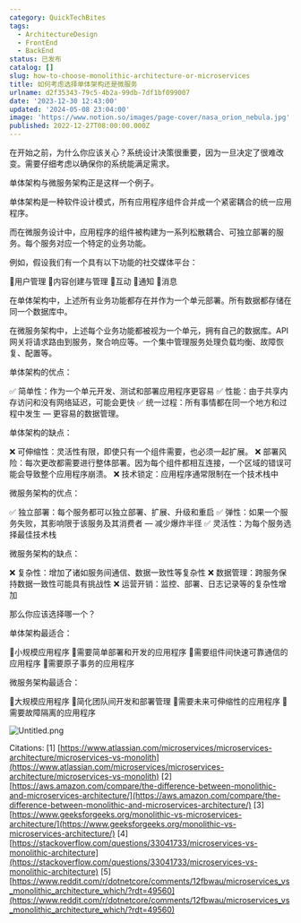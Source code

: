 ```yaml
---
category: QuickTechBites
tags:
  - ArchitectureDesign
  - FrontEnd
  - BackEnd
status: 已发布
catalog: []
slug: how-to-choose-monolithic-architecture-or-microservices
title: 如何考虑选择单体架构还是微服务
urlname: d2f35343-79c5-4b2a-99db-7df1bf099007
date: '2023-12-30 12:43:00'
updated: '2024-05-08 23:04:00'
image: 'https://www.notion.so/images/page-cover/nasa_orion_nebula.jpg'
published: 2022-12-27T08:00:00.000Z
---
```


在开始之前，为什么你应该关心？系统设计决策很重要，因为一旦决定了很难改变。需要仔细考虑以确保你的系统能满足需求。


单体架构与微服务架构正是这样一个例子。


单体架构是一种软件设计模式，所有应用程序组件合并成一个紧密耦合的统一应用程序。


而在微服务设计中，应用程序的组件被构建为一系列松散耦合、可独立部署的服务。每个服务对应一个特定的业务功能。


例如，假设我们有一个具有以下功能的社交媒体平台：


🔸用户管理
🔸内容创建与管理
🔸互动
🔸通知
🔸消息


在单体架构中，上述所有业务功能都存在并作为一个单元部署。所有数据都存储在同一个数据库中。


在微服务架构中，上述每个业务功能都被视为一个单元，拥有自己的数据库。API 网关将请求路由到服务，聚合响应等。一个集中管理服务处理负载均衡、故障恢复、配置等。


单体架构的优点：


✅ 简单性：作为一个单元开发、测试和部署应用程序更容易
✅ 性能：由于共享内存访问和没有网络延迟，可能会更快
✅ 统一过程：所有事情都在同一个地方和过程中发生 — 更容易的数据管理。


单体架构的缺点：


❌ 可伸缩性：灵活性有限，即使只有一个组件需要，也必须一起扩展。
❌ 部署风险：每次更改都需要进行整体部署。因为每个组件都相互连接，一个区域的错误可能会导致整个应用程序崩溃。
❌ 技术锁定：应用程序通常限制在一个技术栈中


微服务架构的优点：


✅ 独立部署：每个服务都可以独立部署、扩展、升级和重启
✅ 弹性：如果一个服务失败，其影响限于该服务及其消费者 — 减少爆炸半径
✅ 灵活性：为每个服务选择最佳技术栈


微服务架构的缺点：


❌ 复杂性：增加了诸如服务间通信、数据一致性等复杂性
❌ 数据管理：跨服务保持数据一致性可能具有挑战性
❌ 运营开销：监控、部署、日志记录等的复杂性增加


那么你应该选择哪一个？


单体架构最适合：


🔹小规模应用程序
🔹需要简单部署和开发的应用程序
🔹需要组件间快速可靠通信的应用程序
🔹需要原子事务的应用程序


微服务架构最适合：


🔸大规模应用程序
🔸简化团队间开发和部署管理
🔸需要未来可伸缩性的应用程序
🔸需要故障隔离的应用程序


![Untitled.png](https://prod-files-secure.s3.us-west-2.amazonaws.com/5d24fe63-e567-4804-86f9-9fdc62e13082/8d149051-cc00-4198-a3d7-e00805eb8f9e/Untitled.png?X-Amz-Algorithm=AWS4-HMAC-SHA256&X-Amz-Content-Sha256=UNSIGNED-PAYLOAD&X-Amz-Credential=ASIAZI2LB466RE4J4OD7%2F20250307%2Fus-west-2%2Fs3%2Faws4_request&X-Amz-Date=20250307T213322Z&X-Amz-Expires=3600&X-Amz-Security-Token=IQoJb3JpZ2luX2VjEAUaCXVzLXdlc3QtMiJGMEQCIEPsA3SfC56Sqgw8oaIzYRCKqdBwpoU71hqtlvRaupjgAiBxA6%2FiFzubxYysf9ZaqEWqO%2Fy%2BDjIF7VqIVX3w0wxr1Sr%2FAwhOEAAaDDYzNzQyMzE4MzgwNSIM1LroGclA2p58Sfr%2FKtwDqFzSKJIDBu1L%2F1Gd5NkPxB8W5%2B72t2QJW4nj90xdxEoVBut%2Bk11b%2Fc30s0Yb8ttslUMmC4%2FWlfxzXnTTTcCZlLvmtefmoH%2BBR1W4Sirt8OEyzq64eVFXxSi7xMrbGJCMgRbkTUHR1Y2eVPCm1ChGVJCOlAfE6P4WfRm8fYLwcN%2B1qoEdDba6S6HffDJMqJNTQoIIXs%2FwJl8XjAc%2FfZQSBKlTjbzdyVTrITySZLBBkazhnRUxIrfTLPGhTatZMhfQmipgj4TQyzlMv4S136TDiWBqoEAskSG2pKG7jVQ5MnKpQIoCO4iAUk15XKacILipgZj3QiuDVp3oA7Kz8z19w%2FWZBq8DJJA0a%2Fqt4Tbvtm0OlSfDalpvxfQ%2Fawlu4dsKjqXSO5Gqce8%2B8PskkFjAtPQ%2Bl3SxJmodb60Z7RnuEvWHoj658t%2FdNNOUwYr4HTCebIWvqZtUPt6brnwHWMft1yyoKbf4b6MF3QhLh7jjpwQ9o6QKdAFOabSgwPmRna8wB5JdtivVh6D58ypWsoxDo5NCvPbSvyQ91iOytA1RJxK901954Zhzd1t3bSzIThZQauo69lVeUiorHl5CXZZPsYIv%2FBiKUgryW0rvFyESJtE9at8APeRiweu%2BXzkwy72tvgY6pgHXPxYMMnW9PZKr0YnnnKoquATL6Ng%2F4%2F7rBo2GtZZBc1x4XH0UHsVTJcr7keHEcnHQE4ZoaEK%2BCN9SLIOxnJIQw%2FtZfvLEPTUycFm4wHRMaXtXhIhkRFCDN%2Fx%2FXDxlrJm5zyQWpYOqU3DzK7sADLlbeVwpZaaowODy%2BJrPhJjLcF73qeA9FSKKavtyk5KArD8Ne6mJL5w5OnVAoYopw2CyaSm2pOQB&X-Amz-Signature=d978bca4ca5d13fb683c7d89d77954478de1fa4b125bb94afb0732ba923678e6&X-Amz-SignedHeaders=host&x-id=GetObject)


Citations:
[1] [https://www.atlassian.com/microservices/microservices-architecture/microservices-vs-monolith](https://www.atlassian.com/microservices/microservices-architecture/microservices-vs-monolith)
[2] [https://aws.amazon.com/compare/the-difference-between-monolithic-and-microservices-architecture/](https://aws.amazon.com/compare/the-difference-between-monolithic-and-microservices-architecture/)
[3] [https://www.geeksforgeeks.org/monolithic-vs-microservices-architecture/](https://www.geeksforgeeks.org/monolithic-vs-microservices-architecture/)
[4] [https://stackoverflow.com/questions/33041733/microservices-vs-monolithic-architecture](https://stackoverflow.com/questions/33041733/microservices-vs-monolithic-architecture)
[5] [https://www.reddit.com/r/dotnetcore/comments/12fbwau/microservices_vs_monolithic_architecture_which/?rdt=49560](https://www.reddit.com/r/dotnetcore/comments/12fbwau/microservices_vs_monolithic_architecture_which/?rdt=49560)

